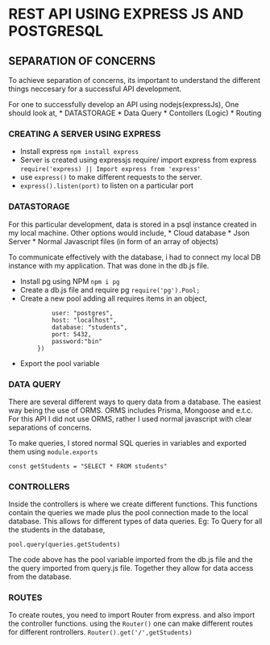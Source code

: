 # REST API USING EXPRESS JS AND POSTGRESQL

## SEPARATION OF CONCERNS

To achieve separation of concerns, its important to understand the different things neccesary for a successful API development. 

For one to successfully develop an API using nodejs(expressJs), One should look at, 
    * DATASTORAGE
    * Data Query
    * Contollers (Logic)
    * Routing

### CREATING A SERVER USING EXPRESS
* Install express
`npm install express`
* Server is created using expressjs require/ import express from express
`require('express) || Import express from 'express'`
* use `express()` to make different requests to the server.
* `express().listen(port)` to listen on a particular port

### DATASTORAGE
For this particular development, data is stored in a psql instance created in my local machine. Other options would include,
    * Cloud database
    * Json Server
    * Normal Javascript files (in form of an array of objects)

To communicate effectively with the database, i had to connect my local DB instance with my application. That was done in the db.js file.
* Install pg using NPM 
     `npm i pg`
* Create a db.js file and require pg
     `require('pg').Pool;`
* Create a new pool adding all requires items in an object,
```const pool = new Pool({
            user: "postgres",
            host: "localhost",
            database: "students",
            port: 5432,
            password:"bin"
        })
```
* Export the pool variable


### DATA QUERY

There are several different ways to query data from a database. The easiest way being the use of ORMS. ORMS includes Prisma, Mongoose and e.t.c. For this API I did not use ORMS, rather I used normal javascript with clear separations of concerns.

To make queries, I stored normal SQL queries in variables and exported them using `module.exports`

`const getStudents = "SELECT * FROM students"`

### CONTROLLERS

Inside the controllers is where we create different functions. This functions contain the queries we made plus the pool connection made to the local database. This allows for different types of data queries.
Eg:  To Query for all the students in the database, 

`pool.query(queries.getStudents)`

The code above has the pool variable imported from the db.js file and the the query imported from query.js file. Together they allow for data access from the database.

### ROUTES

To create routes, you need to import Router from express. 
and also import the controller functions.
using the `Router()` one can make different routes for different rontrollers.
`Router().get('/',getStudents)`
